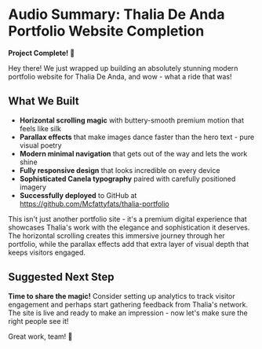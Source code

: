 # Audio Summary: Thalia De Anda Portfolio Website Completion

**Project Complete! 🎉**

Hey there! We just wrapped up building an absolutely stunning modern portfolio website for Thalia De Anda, and wow - what a ride that was!

## What We Built
- **Horizontal scrolling magic** with buttery-smooth premium motion that feels like silk
- **Parallax effects** that make images dance faster than the hero text - pure visual poetry
- **Modern minimal navigation** that gets out of the way and lets the work shine
- **Fully responsive design** that looks incredible on every device
- **Sophisticated Canela typography** paired with carefully positioned imagery
- **Successfully deployed** to GitHub at https://github.com/Mcfattyfats/thalia-portfolio

This isn't just another portfolio site - it's a premium digital experience that showcases Thalia's work with the elegance and sophistication it deserves. The horizontal scrolling creates this immersive journey through her portfolio, while the parallax effects add that extra layer of visual depth that keeps visitors engaged.

## Suggested Next Step
**Time to share the magic!** Consider setting up analytics to track visitor engagement and perhaps start gathering feedback from Thalia's network. The site is live and ready to make an impression - now let's make sure the right people see it!

Great work, team! 👏
